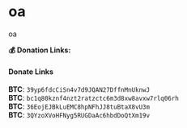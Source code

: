 # oa
oa

**💰 Donation Links:**
#### Donate Links

<b>BTC</b>: <code>39yp6fdcCiSn4v7d9JQAN27DffnMnUknwJ</code></br>
<b>BTC</b>: <code>bc1q80kznf4nzt2ratzctc6m3d8xw8avxw7rlq06rh</code></br>
<b>BTC</b>: <code>36EojEJBkLuEMC8hpNFhJJ8tuBtaX8vU3m</code></br>
<b>BTC</b>: <code>3QYzoXVoHFNyg5RUGDaAc6hbdDoQtXm19v</code></br>
